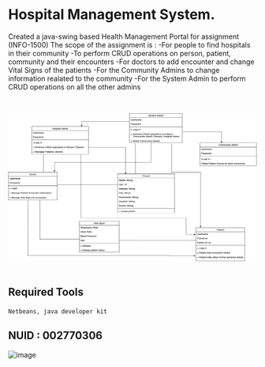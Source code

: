 # Hospital Management System.

Created a java-swing based Health Management Portal for assignment (INFO-1500)
The scope of the assignment is :
-For people to find hospitals in their community
-To perform CRUD operations on person, patient, community and their encounters
-For doctors to add encounter and change Vital Signs of the patients
-For the Community Admins to change information realated to the community
-For the System Admin to perform CRUD operations on all the other admins

<br>

<img src="demo.jpeg" width="600" height="300"/><br><br>



## Required Tools
```
Netbeans, java developer kit
```


## NUID : 002770306
![image](https://user-images.githubusercontent.com/114604702/198923585-b5731041-e63d-4183-80cc-7bdb025b6e65.png)
